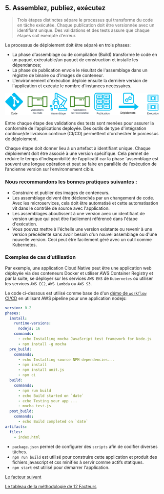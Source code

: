 ## 5. Assemblez, publiez, exécutez

> Trois étapes distinctes sépare le processus qui transforme du code en tâche exécutée. Chaque publication doit être versionnée avec un identifiant unique. Des validations et des tests assure que chaque étapes soit exempte d'erreur.

Le processus de déploiement doit être séparé en trois phases: 

- La phase d'assemblage ou de compilation (Build) transforme le code en un paquet exécutable/un paquet de construction et installe les dépendances;
- La phase de publication envoie le résultat de l'assemblage dans un régistre de binaire ou d'images de conteneur.
- L'environnement d'exécution déploie ensuite la dernière version de l'application et exécute le nombre d'instances necéssaires.

![](../images/cicd.png)

Entre chaque étape des validations des tests sont menées pour assurer la conformité de l'applications deployée. Des outils de type  d'intégration continue/de livraison continue (CI/CD) permettent d'orchestrer le porcessus de déploiement.

Chaque étape doit donner lieu à un artefact à identifiant unique. Chaque déploiement doit être associé à une version spécifique. Cela permet de réduire le temps d’indisponibilité de l’applicatif car la phase 'assemblage est souvent une longue opération et peut se faire en parallèle de l’exécution de l’ancienne version sur l’environnement cible.

### Nous recommandons les bonnes pratiques suivantes :

- Construire et publier des images de conteneurs.
- Les assemblage doivent être déclenchés par un changement de code. Avec les microservices, cela doit être automatisé et cette automatisation vit dans le contrôle de source avec l'application.
- Les assemblages aboutissent à une version avec un identifiant de version unique qui peut être facilement référencé dans l'étape d'exécution.
- Vous pouvez mettre à l'échelle une version existante ou revenir à une version précédente sans avoir besoin d'un nouvel assemblage ou d'une nouvelle version. Ceci peut être facilement géré avec un outil comme Kubernetes.

### Exemples de cas d’utilisation

Par exemple, une application Cloud Native peut être une application web déployée via des conteneurs Docker et utiliser AWS Container Registry et par la suite, se déployer sur les services `AWS EKS` de `Kubernetes` ou utiliser les services `AWS EC2`, `AWS Lambda` ou `AWS S3`.

Le code ci-dessous est utilisé comme base de d'un [démo de `workflow` CI/CD](https://github.com/CQEN-QDCE/ceai-cqen-github-actions-demo#aws-pipeline) en utilisant AWS pipeline pour une application nodejs:

```yml
version: 0.2
phases:
  install:
    runtime-versions:
      nodejs: 16  
    commands:
      - echo Installing mocha JavaScript test framework for Node.js
      - npm install -g mocha
  pre_build:
    commands:
      - echo Installing source NPM dependencies...
      - npm install
      - npm install unit.js
      - npm ci
  build:
    commands:
      - npm run build
      - echo Build started on `date`
      - echo Testing your app ...
      - mocha test.js
  post_build:
    commands:
      - echo Build completed on `date`
artifacts:
  files:
    - index.html
```

- `package.json` permet de configurer des `scripts` afin de codifier diverses tâches. 
- `npm run build` est utilisé pour construire cette application et produit des fichiers javascript et css minifiés à servir comme actifs statiques.
- `npm start` est utilisé pour démarrer l'application.


[Le facteur suivant](./6_processus.md)

[Le tableau de la méthodologie de 12 Facteurs](../README.md)
